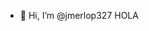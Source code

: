 - 👋 Hi, I’m @jmerlop327
HOLA
<!---
jmerlop327/jmerlop327 is a ✨ special ✨ repository because its `README.md` (this file) appears on your GitHub profile.
You can click the Preview link to take a look at your changes.
--->
